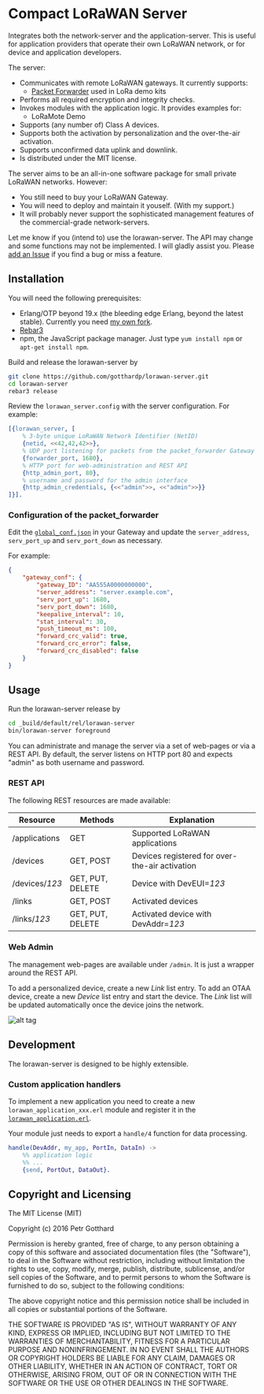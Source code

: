 # Compact LoRaWAN Server

Integrates both the network-server and the application-server. This is useful
for application providers that operate their own LoRaWAN network, or for device
and application developers.

The server:
 * Communicates with remote LoRaWAN gateways. It currently supports:
   * [Packet Forwarder](https://github.com/Lora-net/packet_forwarder) used in LoRa demo kits
 * Performs all required encryption and integrity checks.
 * Invokes modules with the application logic. It provides examples for:
   * LoRaMote Demo
 * Supports (any number of) Class A devices.
 * Supports both the activation by personalization and the over-the-air activation.
 * Supports unconfirmed data uplink and downlink.
 * Is distributed under the MIT license.

The server aims to be an all-in-one software package for small private LoRaWAN networks.
However:
 * You still need to buy your LoRaWAN Gateway.
 * You will need to deploy and maintain it youself. (With my support.)
 * It will probably never support the sophisticated management features of the
   commercial-grade network-servers.

Let me know if you (intend to) use the lorawan-server. The API may change and some
functions may not be implemented. I will gladly assist you. Please
[add an Issue](https://github.com/gotthardp/lorawan-server/issues/new)
if you find a bug or miss a feature.


## Installation

You will need the following prerequisites:
 * Erlang/OTP beyond 19.x (the bleeding edge Erlang, beyond the latest stable).
   Currently you need [my own fork](https://github.com/gotthardp/otp/tree/otp-crypto-cmac/ERL-82).
 * [Rebar3](https://www.rebar3.org/docs/getting-started)
 * npm, the JavaScript package manager. Just type `yum install npm` or `apt-get install npm`.

Build and release the lorawan-server by
```bash
git clone https://github.com/gotthardp/lorawan-server.git
cd lorawan-server
rebar3 release
```

Review the `lorawan_server.config` with the server configuration.
For example:
```erlang
[{lorawan_server, [
    % 3-byte unique LoRaWAN Network Identifier (NetID)
    {netid, <<42,42,42>>},
    % UDP port listening for packets from the packet_forwarder Gateway
    {forwarder_port, 1680},
    % HTTP port for web-administration and REST API
    {http_admin_port, 80},
    % username and password for the admin interface
    {http_admin_credentials, {<<"admin">>, <<"admin">>}}
]}].
```

### Configuration of the packet_forwarder

Edit the [`global_conf.json`](https://github.com/Lora-net/packet_forwarder/blob/master/lora_pkt_fwd/global_conf.json)
in your Gateway and update the `server_address`, `serv_port_up` and `serv_port_down` as necessary.

For example:
```json
{
    "gateway_conf": {
        "gateway_ID": "AA555A0000000000",
        "server_address": "server.example.com",
        "serv_port_up": 1680,
        "serv_port_down": 1680,
        "keepalive_interval": 10,
        "stat_interval": 30,
        "push_timeout_ms": 100,
        "forward_crc_valid": true,
        "forward_crc_error": false,
        "forward_crc_disabled": false
    }
}
```

## Usage

Run the lorawan-server release by
```bash
cd _build/default/rel/lorawan-server
bin/lorawan-server foreground
```

You can administrate and manage the server via a set of web-pages or via a REST API.
By default, the server listens on HTTP port 80 and expects "admin" as both username and password.

### REST API

The following REST resources are made available:

  Resource        | Methods          | Explanation
 -----------------|------------------| ------------------------------------------------
  /applications   | GET              | Supported LoRaWAN applications
  /devices        | GET, POST        | Devices registered for over-the-air activation
  /devices/*123*  | GET, PUT, DELETE | Device with DevEUI=*123*
  /links          | GET, POST        | Activated devices
  /links/*123*    | GET, PUT, DELETE | Activated device with DevAddr=*123*

### Web Admin

The management web-pages are available under `/admin`. It is just a wrapper around
the REST API.

To add a personalized device, create a new *Link* list entry.
To add an OTAA device, create a new *Device* list entry and start the device. The *Link*
list will be updated automatically once the device joins the network.

![alt tag](https://raw.githubusercontent.com/gotthardp/lorawan-server/master/doc/admin.png)


## Development

The lorawan-server is designed to be highly extensible.

### Custom application handlers

To implement a new application you need to create a new `lorawan_application_xxx.erl` module
and register it in the
[`lorawan_application.erl`](https://github.com/gotthardp/lorawan-server/blob/master/src/lorawan_application.erl).

Your module just needs to export a `handle/4` function for data processing.

```erlang
handle(DevAddr, my_app, PortIn, DataIn) ->
    %% application logic
    %% ...
    {send, PortOut, DataOut}.
```

## Copyright and Licensing

The MIT License (MIT)

Copyright (c) 2016 Petr Gotthard

Permission is hereby granted, free of charge, to any person obtaining a copy
of this software and associated documentation files (the "Software"), to deal
in the Software without restriction, including without limitation the rights
to use, copy, modify, merge, publish, distribute, sublicense, and/or sell
copies of the Software, and to permit persons to whom the Software is
furnished to do so, subject to the following conditions:

The above copyright notice and this permission notice shall be included in all
copies or substantial portions of the Software.

THE SOFTWARE IS PROVIDED "AS IS", WITHOUT WARRANTY OF ANY KIND, EXPRESS OR
IMPLIED, INCLUDING BUT NOT LIMITED TO THE WARRANTIES OF MERCHANTABILITY,
FITNESS FOR A PARTICULAR PURPOSE AND NONINFRINGEMENT. IN NO EVENT SHALL THE
AUTHORS OR COPYRIGHT HOLDERS BE LIABLE FOR ANY CLAIM, DAMAGES OR OTHER
LIABILITY, WHETHER IN AN ACTION OF CONTRACT, TORT OR OTHERWISE, ARISING FROM,
OUT OF OR IN CONNECTION WITH THE SOFTWARE OR THE USE OR OTHER DEALINGS IN THE
SOFTWARE.
